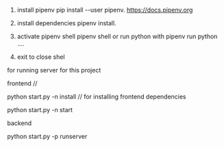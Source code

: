 1. install pipenv pip install --user pipenv. https://docs.pipenv.org
2. install dependencies pipenv install.
3. activate pipenv shell pipenv shell or run python with pipenv run python ....

4. exit to close shel

for running server for this project

frontend //

python start.py -n install // for installing frontend dependencies

python start.py -n start

backend

python start.py -p runserver
